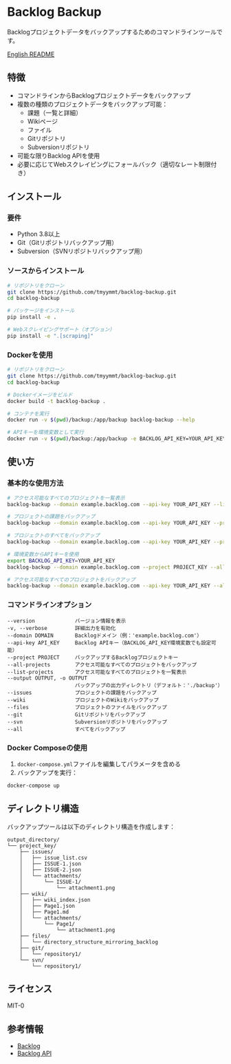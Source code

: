 # Backlog Backup

Backlogプロジェクトデータをバックアップするためのコマンドラインツールです。

[English README](README.md)

## 特徴

- コマンドラインからBacklogプロジェクトデータをバックアップ
- 複数の種類のプロジェクトデータをバックアップ可能：
  - 課題（一覧と詳細）
  - Wikiページ
  - ファイル
  - Gitリポジトリ
  - Subversionリポジトリ
- 可能な限りBacklog APIを使用
- 必要に応じてWebスクレイピングにフォールバック（適切なレート制限付き）

## インストール

### 要件

- Python 3.8以上
- Git（Gitリポジトリバックアップ用）
- Subversion（SVNリポジトリバックアップ用）

### ソースからインストール

```bash
# リポジトリをクローン
git clone https://github.com/tmyymmt/backlog-backup.git
cd backlog-backup

# パッケージをインストール
pip install -e .

# Webスクレイピングサポート（オプション）
pip install -e ".[scraping]"
```

### Dockerを使用

```bash
# リポジトリをクローン
git clone https://github.com/tmyymmt/backlog-backup.git
cd backlog-backup

# Dockerイメージをビルド
docker build -t backlog-backup .

# コンテナを実行
docker run -v $(pwd)/backup:/app/backup backlog-backup --help

# APIキーを環境変数として実行
docker run -v $(pwd)/backup:/app/backup -e BACKLOG_API_KEY=YOUR_API_KEY backlog-backup --domain example.backlog.com --project PROJECT_KEY --all
```

## 使い方

### 基本的な使用方法

```bash
# アクセス可能なすべてのプロジェクトを一覧表示
backlog-backup --domain example.backlog.com --api-key YOUR_API_KEY --list-projects

# プロジェクトの課題をバックアップ
backlog-backup --domain example.backlog.com --api-key YOUR_API_KEY --project PROJECT_KEY --issues --output ./backup

# プロジェクトのすべてをバックアップ
backlog-backup --domain example.backlog.com --api-key YOUR_API_KEY --project PROJECT_KEY --all --output ./backup

# 環境変数からAPIキーを使用
export BACKLOG_API_KEY=YOUR_API_KEY
backlog-backup --domain example.backlog.com --project PROJECT_KEY --all --output ./backup

# アクセス可能なすべてのプロジェクトをバックアップ
backlog-backup --domain example.backlog.com --api-key YOUR_API_KEY --all-projects --all --output ./backup
```

### コマンドラインオプション

```
--version             バージョン情報を表示
-v, --verbose         詳細出力を有効化
--domain DOMAIN       Backlogドメイン（例：'example.backlog.com'）
--api-key API_KEY     Backlog APIキー（BACKLOG_API_KEY環境変数でも設定可能）
--project PROJECT     バックアップするBacklogプロジェクトキー
--all-projects        アクセス可能なすべてのプロジェクトをバックアップ
--list-projects       アクセス可能なすべてのプロジェクトを一覧表示
--output OUTPUT, -o OUTPUT
                      バックアップの出力ディレクトリ（デフォルト：'./backup'）
--issues              プロジェクトの課題をバックアップ
--wiki                プロジェクトのWikiをバックアップ
--files               プロジェクトのファイルをバックアップ
--git                 Gitリポジトリをバックアップ
--svn                 Subversionリポジトリをバックアップ
--all                 すべてをバックアップ
```

### Docker Composeの使用

1. `docker-compose.yml`ファイルを編集してパラメータを含める
2. バックアップを実行：

```bash
docker-compose up
```

## ディレクトリ構造

バックアップツールは以下のディレクトリ構造を作成します：

```
output_directory/
└── project_key/
    ├── issues/
    │   ├── issue_list.csv
    │   ├── ISSUE-1.json
    │   ├── ISSUE-2.json
    │   └── attachments/
    │       └── ISSUE-1/
    │           └── attachment1.png
    ├── wiki/
    │   ├── wiki_index.json
    │   ├── Page1.json
    │   ├── Page1.md
    │   └── attachments/
    │       └── Page1/
    │           └── attachment1.png
    ├── files/
    │   └── directory_structure_mirroring_backlog
    ├── git/
    │   └── repository1/
    └── svn/
        └── repository1/
```

## ライセンス

MIT-0

## 参考情報

- [Backlog](https://backlog.com/ja/)
- [Backlog API](https://developer.nulab.com/ja/docs/backlog/)